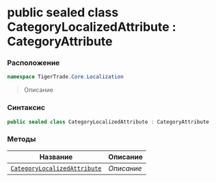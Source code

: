 
# public sealed class CategoryLocalizedAttribute : CategoryAttribute
### Расположение
```csharp
namespace TigerTrade.Core.Localization
```



> Описание

### Синтаксис
```csharp
public sealed class CategoryLocalizedAttribute : CategoryAttribute
```


### Методы
| Название | Описание |
| --- | --- |
| [`CategoryLocalizedAttribute`](./CategoryLocalizedAttribute.cs/Методы/CategoryLocalizedAttribute.md) | *Описание* |




